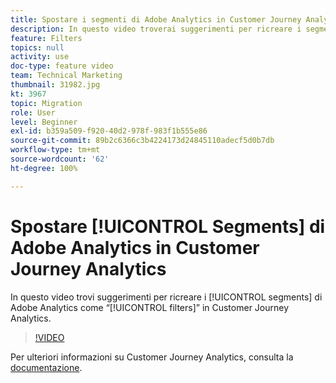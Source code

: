 ```yaml
---
title: Spostare i segmenti di Adobe Analytics in Customer Journey Analytics
description: In questo video troverai suggerimenti per ricreare i segmenti di Adobe Analytics come “filtri” in Customer Journey Analytics.
feature: Filters
topics: null
activity: use
doc-type: feature video
team: Technical Marketing
thumbnail: 31982.jpg
kt: 3967
topic: Migration
role: User
level: Beginner
exl-id: b359a509-f920-40d2-978f-983f1b555e86
source-git-commit: 89b2c6366c3b4224173d24845110adecf5d0b7db
workflow-type: tm+mt
source-wordcount: '62'
ht-degree: 100%

---
```


# Spostare [!UICONTROL Segments] di Adobe Analytics in Customer Journey Analytics

In questo video trovi suggerimenti per ricreare i [!UICONTROL segments] di Adobe Analytics come “[!UICONTROL filters]” in Customer Journey Analytics.

>[!VIDEO](https://video.tv.adobe.com/v/36161/?quality=12&learn=on&captions=ita)

Per ulteriori informazioni su Customer Journey Analytics, consulta la [documentazione](https://experienceleague.adobe.com/docs/analytics-platform/using/cja-landing.html?lang=it).
